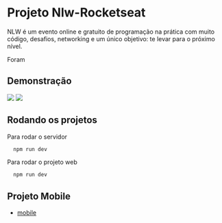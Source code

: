 
# Projeto Nlw-Rocketseat

NLW é um evento online e gratuito de programação na prática com muito código, desafios, networking e um único objetivo: te levar para o próximo nível.

Foram 

## Demonstração

<img src="https://live.staticflickr.com/65535/52370119754_ddfb710cc4_z.jpg"/>
<img src="[https://live.staticflickr.com/65535/52370119754_ddfb710cc4_z.jpg](https://live.staticflickr.com/65535/52368869417_8e0070b190_z.jpg](https://live.staticflickr.com/65535/52368869417_8e0070b190_z.jpg)"/> 


## Rodando os projetos

Para rodar o servidor

```bash
  npm run dev
```

Para rodar o projeto web

```bash
  npm run dev
```


## Projeto Mobile

 - [mobile](https://github.com/Yuriferr/Rocketseat-Nlw-mobile)

